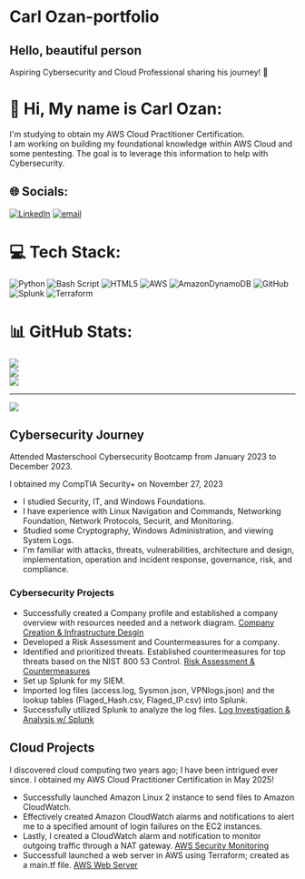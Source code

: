 # Carl Ozan-portfolio
## Hello, beautiful person 

Aspiring Cybersecurity and Cloud Professional sharing his journey! 🔷

# 💫 Hi, My name is Carl Ozan:
I'm studying to obtain my AWS Cloud Practitioner Certification.<br>I am working on building my foundational knowledge within AWS Cloud and some pentesting.
The goal is to leverage this information to help with Cybersecurity.


## 🌐 Socials:
[![LinkedIn](https://img.shields.io/badge/LinkedIn-%230077B5.svg?logo=linkedin&logoColor=white)](https://linkedin.com/in/https://www.linkedin.com/in/carlozan) [![email](https://img.shields.io/badge/Email-D14836?logo=gmail&logoColor=white)](mailto:carlozan@ymail.com) 

# 💻 Tech Stack:
![Python](https://img.shields.io/badge/python-3670A0?style=for-the-badge&logo=python&logoColor=ffdd54) ![Bash Script](https://img.shields.io/badge/bash_script-%23121011.svg?style=for-the-badge&logo=gnu-bash&logoColor=white) ![HTML5](https://img.shields.io/badge/html5-%23E34F26.svg?style=for-the-badge&logo=html5&logoColor=white) ![AWS](https://img.shields.io/badge/AWS-%23FF9900.svg?style=for-the-badge&logo=amazon-aws&logoColor=white) ![AmazonDynamoDB](https://img.shields.io/badge/Amazon%20DynamoDB-4053D6?style=for-the-badge&logo=Amazon%20DynamoDB&logoColor=white) ![GitHub](https://img.shields.io/badge/github-%23121011.svg?style=for-the-badge&logo=github&logoColor=white) ![Splunk](https://img.shields.io/badge/splunk-%23000000.svg?style=for-the-badge&logo=splunk&logoColor=white) ![Terraform](https://img.shields.io/badge/terraform-%235835CC.svg?style=for-the-badge&logo=terraform&logoColor=white)
# 📊 GitHub Stats:
![](https://github-readme-stats.vercel.app/api?username=ccozan&theme=dark&hide_border=false&include_all_commits=false&count_private=false)<br/>
![](https://github-readme-streak-stats.herokuapp.com/?user=ccozan&theme=dark&hide_border=false)<br/>
![](https://github-readme-stats.vercel.app/api/top-langs/?username=ccozan&theme=dark&hide_border=false&include_all_commits=false&count_private=false&layout=compact)

---
[![](https://visitcount.itsvg.in/api?id=ccozan&icon=8&color=1)](https://visitcount.itsvg.in)
<!-- Proudly created with GPRM ( https://gprm.itsvg.in ) -->

## Cybersecurity Journey
<p> Attended Masterschool Cybersecurity Bootcamp from January 2023 to December 2023.</p>
<p> I obtained my CompTIA Security+ on November 27, 2023</b>

- I studied Security, IT, and Windows Foundations.</b>
- I have experience with Linux Navigation and Commands, Networking Foundation, Network Protocols, Securit, and Monitoring.</b>
- Studied some Cryptography, Windows Administration, and viewing System Logs.</b>
- I'm familiar with attacks, threats, vulnerabilities, architecture and design, implementation, operation and incident response, governance, risk, and compliance.
### Cybersecurity Projects
- Successfully created a Company profile and established a company overview with resources needed and a network diagram.
[Company Creation & Infrastructure Desgin](https://www.canva.com/design/DAGeofGQsfs/5mrl2O3Im8_8Ivl2UBhi7A/edit?utm_content=DAGeofGQsfs&utm_campaign=designshare&utm_medium=link2&utm_source=sharebutton)
- Developed a Risk Assessment and Countermeasures for a company.
- Identified and prioritized threats. Established countermeasures for top threats based on the NIST 800 53 Control. [Risk Assessment & Countermeasures](https://www.canva.com/design/DAGeopRWeHU/3U3FlfhcF7WOkYJJ67Scrg/edit?utm_content=DAGeopRWeHU&utm_campaign=designshare&utm_medium=link2&utm_source=sharebutton)
- Set up Splunk for my SIEM.
- Imported log files (access.log, Sysmon.json, VPNlogs.json) and the lookup tables (Flaged_Hash.csv, Flaged_IP.csv) into Splunk.
- Successfully utilized Splunk to analyze the log files. [Log Investigation & Analysis w/ Splunk](https://www.canva.com/design/DAGeoo06E08/1n_V6p6-tFyYQm4kvb8auw/edit?utm_content=DAGeoo06E08&utm_campaign=designshare&utm_medium=link2&utm_source=sharebutton)

## Cloud Projects
<p>I discovered cloud computing two years ago; I have been intrigued ever since. I obtained my AWS Cloud Practitioner Certification in May 2025!</p>

- Successfully launched Amazon Linux 2 instance to send files to Amazon CloudWatch.
- Effectively created Amazon CloudWatch alarms and notifications to alert me to a specified amount of login failures on the EC2 instances.
- Lastly, I created a CloudWatch alarm and notification to monitor outgoing traffic through a NAT gateway. [AWS Security Monitoring](https://www.canva.com/design/DAGa3tjP-rc/9AaE3dp1xefSzgMpdLsZMQ/edit?utm_content=DAGa3tjP-rc&utm_campaign=designshare&utm_medium=link2&utm_source=sharebutton)
- Successfull launched a web server in AWS using Terraform; created as a main.tf file. [AWS Web Server](https://github.com/ccozan/origin.git)
